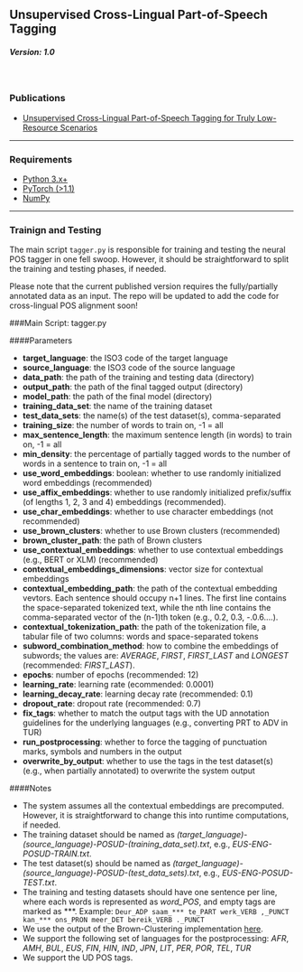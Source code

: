 ##  Unsupervised Cross-Lingual Part-of-Speech Tagging ##
##### Version: 1.0
<br/>

### Publications

- [Unsupervised Cross-Lingual Part-of-Speech Tagging for Truly Low-Resource Scenarios](https://www.aclweb.org/anthology/2020.emnlp-main.391.pdf "Unsupervised Cross-Lingual Part-of-Speech Tagging for Truly Low-Resource Scenarios")

---

### Requirements

- [Python 3.x+](https://www.python.org/downloads/ "Python 3.x+")
- [PyTorch (>1.1)]( https://pytorch.org/get-started/locally/ "PyTorch (>1.1)")
- [NumPy](https://numpy.org/ "NumPy")

---

### Trainign and Testing

The main script `tagger.py` is responsible for training and testing the neural POS tagger in one fell swoop. However, it should be straightforward to split the training and testing phases, if needed.

Please note that the current published version requires the fully/partially annotated data as an input. The repo will be updated to add the code for cross-lingual POS alignment soon!
<br/>

###Main Script: tagger.py

####Parameters
-  **target_language**: the ISO3 code of the target language
-  **source_language**: the ISO3 code of the source language
- **data_path**: the path of the training and testing data (directory)
- **output_path**: the path of the final tagged output (directory)
- **model_path**: the path of the final model (directory)
- **training_data_set**: the name of the training dataset
- **test_data_sets**: the name(s) of the test dataset(s), comma-separated
- **training_size**: the number of words to train on, -1 = all
- **max_sentence_length**: the maximum sentence length (in words) to train on, -1 = all
- **min_density**: the percentage of partially tagged words to the number of words in a sentence to train on, -1 = all
- **use_word_embeddings**: boolean: whether to use randomly initialized word  embeddings (recommended)
- **use_affix_embeddings**: whether to use randomly initialized prefix/suffix (of lengths 1, 2, 3 and 4) embeddings (recommended).
- **use_char_embeddings**: whether to use character embeddings (not recommended)
- **use_brown_clusters**: whether to use Brown clusters (recommended)
- **brown_cluster_path**: the path of Brown clusters
- **use_contextual_embeddings**: whether to use contextual embeddings (e.g., BERT or XLM) (recommended)
- **contextual_embeddings_dimensions**: vector size for contextual embeddings
- **contextual_embedding_path**: the path of the contextual embedding vevtors.  Each sentence should occupy n+1 lines. The first line contains the space-separated tokenized text, while the nth line contains the comma-separated vector of the (n-1)th token (e.g., 0.2, 0.3, -.0.6....).
- **contextual_tokenization_path**: the path of the tokenization file, a tabular file of two columns: words and space-separated tokens
- **subword_combination_method**: how to combine the embeddings of subwords; the values are: *AVERAGE*, *FIRST*, *FIRST_LAST* and *LONGEST* (recommended: *FIRST_LAST*).
- **epochs**: number of epochs (recommended: 12)
- **learning_rate**: learning rate (ecommended: 0.0001)
- **learning_decay_rate**: learning decay rate (recommended: 0.1)
- **dropout_rate**: dropout rate (recommended: 0.7)
- **fix_tags**: whether to match the output tags with the UD annotation guidelines for the underlying languages (e.g., converting PRT to ADV in TUR)
- **run_postprocessing**: whether to force the tagging of punctuation marks, symbols and numbers in the output
- **overwrite_by_output**: whether to  use the tags in the test dataset(s) (e.g., when partially annotated) to overwrite the system output

####Notes
- The system assumes all the contextual embeddings are precomputed. However, it is straightforward to change this into runtime computations, if needed.
- The training dataset should be named as *(target_language)-(source_language)-POSUD-(training_data_set).txt*, e.g., *EUS-ENG-POSUD-TRAIN.txt*.
- The test dataset(s) should be named as  *(target_language)-(source_language)-POSUD-(test_data_sets).txt*, e.g., *EUS-ENG-POSUD-TEST.txt*.
- The training and testing datasets should have one sentence per line, where each words is represented as *word_POS*, and empty tags are marked as \*\*\*.
Example:  `Deur_ADP saam_*** te_PART werk_VERB ,_PUNCT kan_*** ons_PRON meer_DET bereik_VERB ._PUNCT`
- We use the output of the Brown-Clustering implementation [here](http://https://github.com/percyliang/brown-cluster "here").
- We support the following set of languages for the postprocessing: *AFR*, *AMH*, *BUL*, *EUS*, *FIN*, *HIN*, *IND*, *JPN*, *LIT*, *PER*, *POR*, *TEL*, *TUR*
- We support the UD POS tags.

 
